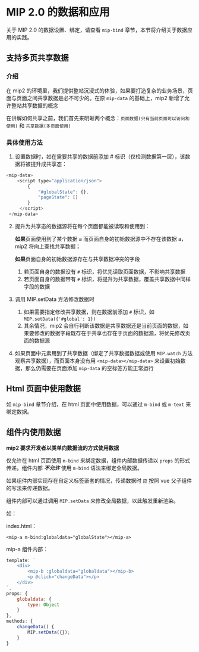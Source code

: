 # MIP 2.0 的数据和应用

关于 MIP 2.0 的数据设置、绑定，请查看 `mip-bind` 章节，本节将介绍关于数据应用的实践。

## 支持多页共享数据

### 介绍
在 mip2 的环境里，我们提供整站沉浸式的体验，如果要打造复杂的业务场景，页面与页面之间共享数据是必不可少的。在原 `mip-data` 的基础上，mip2 新增了允许整站共享数据的概念

在讲解如何共享之前，我们首先来明晰两个概念：`页面数据(只有当前页面可以访问和使用)` 和 `共享数据(多页面使用)`


### 具体使用方法

1. 设置数据时，如在需要共享的数据前添加 # 标识（仅检测数据第一层），该数据将被提升成共享态：
```javascript
<mip-data>
    <script type="application/json">
        {
            "#globalState": {},
            "pageState": []
        }
     </script>
 </mip-data>
 ```

2. 提升为共享态的数据源将在每个页面都能被读取和使用到：

    **如果**页面使用到了某个数据 a 而页面自身的初始数据源中不存在该数据 a，mip2 将向上查找共享数据；
    
    **如果**页面自身的初始数据源存在与共享数据冲突的字段
	1. 若页面自身的数据没有 `#` 标识，将优先读取页面数据，不影响共享数据
    2. 若页面自身的数据带有 `#` 标识，将提升为共享数据，覆盖共享数据中同样字段的数据

3. 调用 MIP.setData 方法修改数据时
	1. 如果需要指定修改共享数据，则在数据前添加 `#` 标识，如 `MIP.setData({'#global': 1})`
	2. 其余情况，mip2 会自行判断该数据是共享数据还是当前页面的数据，如果要修改的数据字段既存在于共享也存在于页面的数据源，将优先修改页面的数据源

4. 如果页面中元素用到了共享数据（绑定了共享数据数据或使用 `MIP.watch` 方法观察共享数据），而页面本身没有用 `<mip-data></mip-data>` 来设置初始数据，那么仍需要在页面添加 `mip-data` 的空标签方能正常运行

## Html 页面中使用数据
如 `mip-bind` 章节介绍，在 html 页面中使用数据，可以通过 `m-bind` 或 `m-text` 来绑定数据。


## 组件内使用数据

 **mip2 要求开发者以类单向数据流的方式使用数据**

仅允许在 html 页面使用 `m-bind` 来绑定数据，组件内部数据传递以 `props` 的形式传递。组件内部 ***不允许*** 使用 `m-bind` 语法来绑定全局数据。

如果组件内部实现存在自定义标签嵌套的情况，传递数据时 `应` 按照 vue 父子组件的写法来传递数据。

组件内部可以通过调用 `MIP.setData` 来修改全局数据，以此触发重新渲染。


如：

index.html：
```
<mip-a m-bind:globaldata="globalState"></mip-a>
```


mip-a 组件内部：
```javascript
template: `
    <div>
        <mip-b :globaldata="globaldata"></mip-b>
        <p @click="changeData"></p>
    </div>
`,
props: {
    globaldata: {
        type: Object
    }
},
methods: {
    changeData() {
        MIP.setData({});
    }
}
```